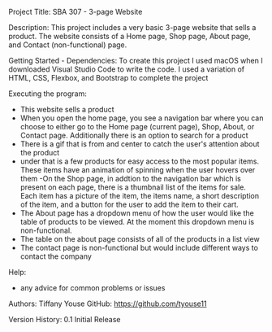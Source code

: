 Project Title:
SBA 307 - 3-page Website

Description:
This project includes a very basic 3-page website that sells a product. The website consists of a Home page, Shop page, About page, and Contact (non-functional) page. 

Getting Started - Dependencies:
To create this project I used macOS when I downloaded Visual Studio Code to write the code. 
I used a variation of HTML, CSS, Flexbox, and Bootstrap to complete the project


Executing the program:
- This website sells a product
- When you open the home page, you see a navigation bar where you can choose to either go to the Home page (current page), Shop, About, or Contact page. Additionally there is an option to search for a product
- There is a gif that is from and center to catch the user's attention about the product
- under that is a few products for easy access to the most popular items. These items have an animation of spinning when the user hovers over them
-On the Shop page, in addtion to the navigation bar which is present on each page, there is a thumbnail list of the items for sale. Each item has a picture of the item, the items name, a short description of the item, and a button for the user to add the item to their cart.
- The About page has a dropdown menu of how the user would like the table of products to be viewed. At the moment this dropdown menu is non-functional. 
- The table on the about page consists of all of the products in a list view
- The contact page is non-functional but would include different ways to contact the company

Help:
- any advice for common problems or issues


Authors:
Tiffany Youse
GitHub: https://github.com/tyouse11


Version History:
0.1 Initial Release